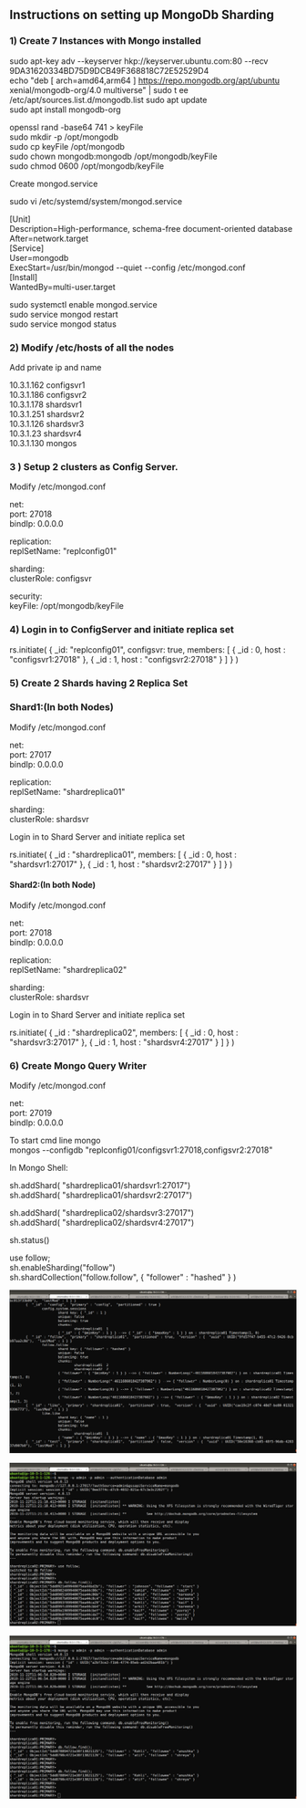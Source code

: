 ## Instructions on setting up MongoDb Sharding


### 1) Create 7 Instances with Mongo installed


sudo apt-key adv --keyserver hkp://keyserver.ubuntu.com:80 --recv 9DA31620334BD75D9DCB49F368818C72E52529D4 <br />
echo "deb [ arch=amd64,arm64 ] https://repo.mongodb.org/apt/ubuntu xenial/mongodb-org/4.0 multiverse" | sudo t
ee /etc/apt/sources.list.d/mongodb.list
sudo apt update <br />
sudo apt install mongodb-org <br />

openssl rand -base64 741 > keyFile <br />
sudo mkdir -p /opt/mongodb <br />
sudo cp keyFile /opt/mongodb <br />
sudo chown mongodb:mongodb /opt/mongodb/keyFile <br />
sudo chmod 0600 /opt/mongodb/keyFile <br />

Create mongod.service

sudo vi /etc/systemd/system/mongod.service

[Unit] <br />
	Description=High-performance, schema-free document-oriented database <br />
	After=network.target <br />
[Service] <br />
	User=mongodb <br />
	ExecStart=/usr/bin/mongod --quiet --config /etc/mongod.conf <br />
[Install] <br />
	WantedBy=multi-user.target <br />


sudo systemctl enable mongod.service <br />
sudo service mongod restart <br />
sudo service mongod status <br />

### 2)  Modify /etc/hosts of all the nodes

Add private ip and name

10.3.1.162 configsvr1 <br />
10.3.1.186 configsvr2 <br />
10.3.1.178 shardsvr1 <br />
10.3.1.251 shardsvr2 <br />
10.3.1.126 shardsvr3 <br />
10.3.1.23 shardsvr4 <br />
10.3.1.130 mongos <br />


### 3 ) Setup 2 clusters as Config Server.

Modify /etc/mongod.conf

net: <br />
  port: 27018 <br />
  bindIp: 0.0.0.0 <br />

replication: <br />
   replSetName: "replconfig01" <br />

sharding: <br />
   clusterRole: configsvr <br />

security: <br />
   keyFile: /opt/mongodb/keyFile <br />


### 4) Login in to ConfigServer and initiate replica set
 
 rs.initiate(
  {
    _id: "replconfig01",
    configsvr: true,
    members: [
      { _id : 0, host : "configsvr1:27018" },
      { _id : 1, host : "configsvr2:27018" }
    ]
  }
)  

### 5) Create 2 Shards having  2 Replica Set


### Shard1:(In both Nodes)

Modify  /etc/mongod.conf

net: <br />
  port: 27017 <br />
  bindIp: 0.0.0.0 <br />

replication: <br />
   replSetName: "shardreplica01" <br />

sharding: <br />
   clusterRole: shardsvr <br />


 Login in to Shard Server and initiate replica set
 
 rs.initiate(
   {
     _id : "shardreplica01",
     members: [
       { _id : 0, host : "shardsvr1:27017" },
       { _id : 1, host : "shardsvr2:27017" }
     ]
   }
 )



#### Shard2:(In both Node)



Modify  /etc/mongod.conf


net: <br />
  port: 27018 <br />
  bindIp: 0.0.0.0 <br />

replication: <br />
   replSetName: "shardreplica02" <br />

sharding: <br />
   clusterRole: shardsvr <br />

Login in to Shard Server and initiate replica set
 
 rs.initiate(
   {
     _id : "shardreplica02",
     members: [
       { _id : 0, host : "shardsvr3:27017" },
       { _id : 1, host : "shardsvr4:27017" }
     ]
   }
 )


### 6) Create Mongo Query Writer


Modify  /etc/mongod.conf


net: <br />
  port: 27019 <br />
  bindIp: 0.0.0.0 <br />

 To start cmd line mongo<br />
 mongos --configdb "replconfig01/configsvr1:27018,configsvr2:27018"


In Mongo Shell:

 sh.addShard( "shardreplica01/shardsvr1:27017") <br />
 sh.addShard( "shardreplica01/shardsvr2:27017") <br />


 sh.addShard( "shardreplica02/shardsvr3:27017") <br />
 sh.addShard( "shardreplica02/shardsvr4:27017") <br />

 sh.status() <br />

 use follow; <br />
 sh.enableSharding("follow") <br />
 sh.shardCollection("follow.follow", { "follower" : "hashed" } ) <br />



 ![](1.png)


 ![](2.png)


 ![](3.png)





